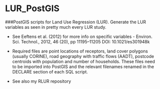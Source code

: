 # LUR_PostGIS
###PostGIS scripts for Land Use Regression (LUR). Generate the LUR variables as seen in pretty much every LUR study. 

- See Eeftens et al. (2012) for more info on specific variables - Environ. Sci. Technol., 2012, 46 (20), pp 11195–11205 DOI: 10.1021/es301948k

- Required files are point locations of receptors, land cover polygons (usually CORINE), road geography with traffic flows (AADT), postcode centroids with population and number of households. These files need to be imported into PostGIS and the relevant filenames renamed in the DECLARE section of each SQL script.

- See also my RLUR repository


